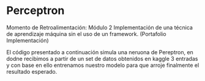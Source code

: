 # Perceptron
Momento de Retroalimentación: Módulo 2 Implementación de una técnica de aprendizaje máquina sin el uso de un framework. (Portafolio Implementación)

El código presentado a continuación simula una neruona de Pereptron, en dodne recibimos a partir de un set de datos obtenidos en kaggle 3 entradas y con base en ello entrenamos nuestro modelo para que arroje finalmente el resultado esperado. 
